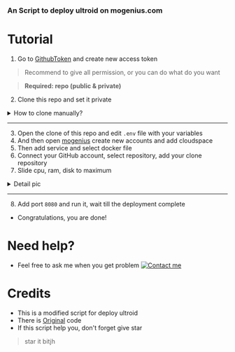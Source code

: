 
<b><h3>An Script to deploy ultroid on mogenius.com</h3></b>

# Tutorial

1. Go to [GithubToken](https://github.com/settings/tokens) and create new access token
> Recommend to give all permission, or you can do what do you want

> **Required: repo (public & private)**
2. Clone this repo and set it private
<details>
<summary>How to clone manually?</summary>

- Fork the repo that you wanna clone first and do the steps below
- **If you in mobile, turn on desktop site** 
  - Click plus sign besides your profile icon and select import repository
  - Then fill the old repository column with your forked repo link
  - **SET YOUR CLONE REPO TO PRIVATE**
<img src="./resources/extras/screencap.jpg" alt="details">
</details>

---
3. Open the clone of this repo and edit `.env` file with your variables
4. And then open [mogenius](https://mogenius.com/) create new accounts and add cloudspace
5. Then add service and select docker file
6. Connect your GitHub account, select repository, add your clone repository 
7. Slide cpu, ram, disk to maximum
<details>
<summary>Detail pic</summary>
<img src="./resources/extras/slidecpu.jpg" alt="details">
</details>

---
8. Add port `8080` and run it, wait till the deployment complete
- Congratulations, you are done!

# Need help?
- Feel free to ask me when you get problem  [![Contact me](https://img.shields.io/badge/My%20Telegram-blue)](https://t.me/aethersghoul)

# Credits
- This is a modified script for deploy ultroid
- There is [Original](https://github.com/ITZ-ZAID/mogenius) code
- If this script help you, don't forget give star 
> star it bitjh
